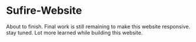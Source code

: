 # Sufire-Website
About to finish.
Final work is still remaining to make this website responsive.
stay tuned.
Lot more learned while building this website.
